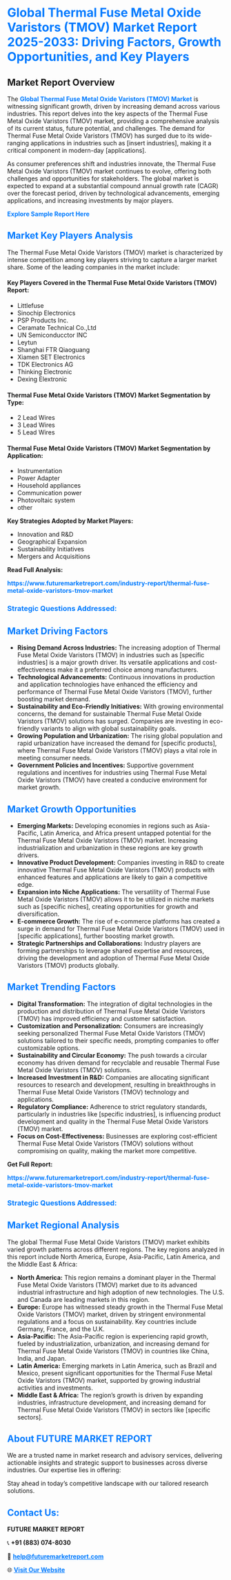 <h1 style="color: #007BFF;">Global Thermal Fuse Metal Oxide Varistors (TMOV) Market Report 2025-2033: Driving Factors, Growth Opportunities, and Key Players</h1>

<section id="overview">
<h2>Market Report Overview</h2>
<p>The <a href="https://www.futuremarketreport.com/industry-report/thermal-fuse-metal-oxide-varistors-tmov-market" style="color: #007BFF; text-decoration: none;"><strong>Global Thermal Fuse Metal Oxide Varistors (TMOV) Market</strong></a> is witnessing significant growth, driven by increasing demand across various industries. This report delves into the key aspects of the Thermal Fuse Metal Oxide Varistors (TMOV) market, providing a comprehensive analysis of its current status, future potential, and challenges. The demand for Thermal Fuse Metal Oxide Varistors (TMOV) has surged due to its wide-ranging applications in industries such as [insert industries], making it a critical component in modern-day [applications].</p>
<p>As consumer preferences shift and industries innovate, the Thermal Fuse Metal Oxide Varistors (TMOV) market continues to evolve, offering both challenges and opportunities for stakeholders. The global market is expected to expand at a substantial compound annual growth rate (CAGR) over the forecast period, driven by technological advancements, emerging applications, and increasing investments by major players.</p>
</section>

<section id="overview">
<p><a href="https://www.futuremarketreport.com/request-sample/reportId=81238" style="color: #007BFF; text-decoration: none;"><strong>Explore Sample Report Here</strong></a></p>
</section>

<section id="key-players">
<h2 style="color: #007BFF;">Market Key Players Analysis</h2>
<p>The Thermal Fuse Metal Oxide Varistors (TMOV) market is characterized by intense competition among key players striving to capture a larger market share. Some of the leading companies in the market include:</p>
<h4>Key Players Covered in the Thermal Fuse Metal Oxide Varistors (TMOV) Report:</h4>
<ul><li>Littlefuse</li><li>Sinochip Electronics</li><li>PSP Products Inc.</li><li>Ceramate Technical Co.,Ltd</li><li>UN Semiconducctor INC</li><li>Leytun</li><li>Shanghai FTR Qiaoguang</li><li>Xiamen SET Electronics</li><li>TDK Electronics AG</li><li>Thinking Electronic</li><li>Dexing Elextronic</li></ul>
<h4>Thermal Fuse Metal Oxide Varistors (TMOV) Market Segmentation by Type:</h4>
<ul><li>2 Lead Wires</li><li>3 Lead Wires</li><li>5 Lead Wires</li></ul>

<h4>Thermal Fuse Metal Oxide Varistors (TMOV) Market Segmentation by Application:</h4>
<ul><li>Instrumentation</li><li>Power Adapter</li><li>Household appliances</li><li>Communication power</li><li>Photovoltaic system</li><li>other</li></ul>
<p><strong>Key Strategies Adopted by Market Players:</strong></p>
<ul>
<li>Innovation and R&D</li>
<li>Geographical Expansion</li>
<li>Sustainability Initiatives</li>
<li>Mergers and Acquisitions</li>
</ul>
</section>

<section>
<p><strong>Read Full Analysis: </strong></p><a href="https://www.futuremarketreport.com/industry-report/thermal-fuse-metal-oxide-varistors-tmov-market" style="color: #007BFF; text-decoration: none;"><strong>https://www.futuremarketreport.com/industry-report/thermal-fuse-metal-oxide-varistors-tmov-market</strong></a>
<h3 style="color: #007BFF;">Strategic Questions Addressed:</h3>
</section>

<section id="driving-factors">
<h2 style="color: #007BFF;">Market Driving Factors</h2>
<ul>
<li><strong>Rising Demand Across Industries:</strong> The increasing adoption of Thermal Fuse Metal Oxide Varistors (TMOV) in industries such as [specific industries] is a major growth driver. Its versatile applications and cost-effectiveness make it a preferred choice among manufacturers.</li>
<li><strong>Technological Advancements:</strong> Continuous innovations in production and application technologies have enhanced the efficiency and performance of Thermal Fuse Metal Oxide Varistors (TMOV), further boosting market demand.</li>
<li><strong>Sustainability and Eco-Friendly Initiatives:</strong> With growing environmental concerns, the demand for sustainable Thermal Fuse Metal Oxide Varistors (TMOV) solutions has surged. Companies are investing in eco-friendly variants to align with global sustainability goals.</li>
<li><strong>Growing Population and Urbanization:</strong> The rising global population and rapid urbanization have increased the demand for [specific products], where Thermal Fuse Metal Oxide Varistors (TMOV) plays a vital role in meeting consumer needs.</li>
<li><strong>Government Policies and Incentives:</strong> Supportive government regulations and incentives for industries using Thermal Fuse Metal Oxide Varistors (TMOV) have created a conducive environment for market growth.</li>
</ul>
</section>

<section id="growth-opportunities">
<h2 style="color: #007BFF;">Market Growth Opportunities</h2>
<ul>
<li><strong>Emerging Markets:</strong> Developing economies in regions such as Asia-Pacific, Latin America, and Africa present untapped potential for the Thermal Fuse Metal Oxide Varistors (TMOV) market. Increasing industrialization and urbanization in these regions are key growth drivers.</li>
<li><strong>Innovative Product Development:</strong> Companies investing in R&D to create innovative Thermal Fuse Metal Oxide Varistors (TMOV) products with enhanced features and applications are likely to gain a competitive edge.</li>
<li><strong>Expansion into Niche Applications:</strong> The versatility of Thermal Fuse Metal Oxide Varistors (TMOV) allows it to be utilized in niche markets such as [specific niches], creating opportunities for growth and diversification.</li>
<li><strong>E-commerce Growth:</strong> The rise of e-commerce platforms has created a surge in demand for Thermal Fuse Metal Oxide Varistors (TMOV) used in [specific applications], further boosting market growth.</li>
<li><strong>Strategic Partnerships and Collaborations:</strong> Industry players are forming partnerships to leverage shared expertise and resources, driving the development and adoption of Thermal Fuse Metal Oxide Varistors (TMOV) products globally.</li>
</ul>
</section>

<section id="trending-factors">
<h2 style="color: #007BFF;">Market Trending Factors</h2>
<ul>
<li><strong>Digital Transformation:</strong> The integration of digital technologies in the production and distribution of Thermal Fuse Metal Oxide Varistors (TMOV) has improved efficiency and customer satisfaction.</li>
<li><strong>Customization and Personalization:</strong> Consumers are increasingly seeking personalized Thermal Fuse Metal Oxide Varistors (TMOV) solutions tailored to their specific needs, prompting companies to offer customizable options.</li>
<li><strong>Sustainability and Circular Economy:</strong> The push towards a circular economy has driven demand for recyclable and reusable Thermal Fuse Metal Oxide Varistors (TMOV) solutions.</li>
<li><strong>Increased Investment in R&D:</strong> Companies are allocating significant resources to research and development, resulting in breakthroughs in Thermal Fuse Metal Oxide Varistors (TMOV) technology and applications.</li>
<li><strong>Regulatory Compliance:</strong> Adherence to strict regulatory standards, particularly in industries like [specific industries], is influencing product development and quality in the Thermal Fuse Metal Oxide Varistors (TMOV) market.</li>
<li><strong>Focus on Cost-Effectiveness:</strong> Businesses are exploring cost-efficient Thermal Fuse Metal Oxide Varistors (TMOV) solutions without compromising on quality, making the market more competitive.</li>
</ul>
</section>

<section>
<p><strong>Get Full Report: </strong></p><a href="https://www.futuremarketreport.com/industry-report/thermal-fuse-metal-oxide-varistors-tmov-market" style="color: #007BFF; text-decoration: none;"><strong>https://www.futuremarketreport.com/industry-report/thermal-fuse-metal-oxide-varistors-tmov-market</strong></a>
<h3 style="color: #007BFF;">Strategic Questions Addressed:</h3>
</section>


<section id="regional-analysis">
<h2 style="color: #007BFF;">Market Regional Analysis</h2>
<p>The global Thermal Fuse Metal Oxide Varistors (TMOV) market exhibits varied growth patterns across different regions. The key regions analyzed in this report include North America, Europe, Asia-Pacific, Latin America, and the Middle East & Africa:</p>
<ul>
<li><strong>North America:</strong> This region remains a dominant player in the Thermal Fuse Metal Oxide Varistors (TMOV) market due to its advanced industrial infrastructure and high adoption of new technologies. The U.S. and Canada are leading markets in this region.</li>
<li><strong>Europe:</strong> Europe has witnessed steady growth in the Thermal Fuse Metal Oxide Varistors (TMOV) market, driven by stringent environmental regulations and a focus on sustainability. Key countries include Germany, France, and the U.K.</li>
<li><strong>Asia-Pacific:</strong> The Asia-Pacific region is experiencing rapid growth, fueled by industrialization, urbanization, and increasing demand for Thermal Fuse Metal Oxide Varistors (TMOV) in countries like China, India, and Japan.</li>
<li><strong>Latin America:</strong> Emerging markets in Latin America, such as Brazil and Mexico, present significant opportunities for the Thermal Fuse Metal Oxide Varistors (TMOV) market, supported by growing industrial activities and investments.</li>
<li><strong>Middle East & Africa:</strong> The region’s growth is driven by expanding industries, infrastructure development, and increasing demand for Thermal Fuse Metal Oxide Varistors (TMOV) in sectors like [specific sectors].</li>
</ul>
</section>

<footer>
<h2 style="color: #007BFF;">About FUTURE MARKET REPORT</h2>
<p>We are a trusted name in market research and advisory services, delivering actionable insights and strategic support to businesses across diverse industries. Our expertise lies in offering:</p>

<p>Stay ahead in today’s competitive landscape with our tailored research solutions.</p>

<h2 style="color: #007BFF;">Contact Us:</h2>
<p><strong>FUTURE MARKET REPORT</strong></p>
<p>📞 <strong>+91 (883) 074-8030</strong></p>
<p>📧 <strong><a href="mailto:help@futuremarketreport.com" style="color: #007BFF;">help@futuremarketreport.com</a></strong></p>
<p>🌐 <strong><a href="https://www.futuremarketreport.com/" style="color: #007BFF;">Visit Our Website</a></strong></p>
</footer>